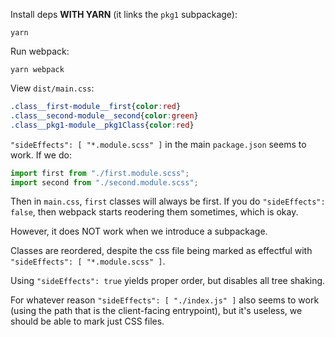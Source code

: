 Install deps **WITH YARN** (it links the `pkg1` subpackage):

```
yarn
```

Run webpack:

```
yarn webpack
```

View `dist/main.css`:

```css
.class__first-module__first{color:red}
.class__second-module__second{color:green}
.class__pkg1-module__pkg1Class{color:red}
```

`"sideEffects": [ "*.module.scss" ]` in the main `package.json` seems to work. If we do:

```js
import first from "./first.module.scss";
import second from "./second.module.scss";
```

Then in `main.css`, `first` classes will always be first. If you do `"sideEffects": false`, then webpack starts reodering them sometimes, which is okay.

However, it does NOT work when we introduce a subpackage. 

Classes are reordered, despite the css file being marked as effectful with `"sideEffects": [ "*.module.scss" ]`.

Using `"sideEffects": true` yields proper order, but disables all tree shaking.

For whatever reason `"sideEffects": [ "./index.js" ]` also seems to work (using the path that is the client-facing entrypoint), but it's useless, we should be able to mark just CSS files.



